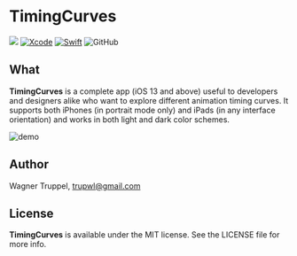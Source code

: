 # TimingCurves

![](https://img.shields.io/badge/platforms-iOS%2013-red)
[![Xcode](https://img.shields.io/badge/Xcode-11-blueviolet.svg)](https://developer.apple.com/xcode)
[![Swift](https://img.shields.io/badge/Swift-5.0-orange.svg)](https://swift.org)
![GitHub](https://img.shields.io/github/license/wltrup/SwiftUI-TimingCurves)

## What

**TimingCurves** is a complete app (iOS 13 and above) useful to developers and designers alike who want to explore different animation timing curves. It supports both iPhones (in portrait mode only) and iPads (in any interface orientation) and works in both light and dark color schemes.

![demo](TimingCurves.gif)

## Author ##

Wagner Truppel, trupwl@gmail.com

## License ##

**TimingCurves** is available under the MIT license. See the LICENSE file for
more info.
